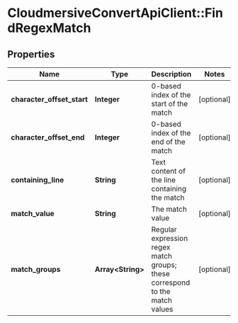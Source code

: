 # CloudmersiveConvertApiClient::FindRegexMatch

## Properties
Name | Type | Description | Notes
------------ | ------------- | ------------- | -------------
**character_offset_start** | **Integer** | 0-based index of the start of the match | [optional] 
**character_offset_end** | **Integer** | 0-based index of the end of the match | [optional] 
**containing_line** | **String** | Text content of the line containing the match | [optional] 
**match_value** | **String** | The match value | [optional] 
**match_groups** | **Array&lt;String&gt;** | Regular expression regex match groups; these correspond to the match values | [optional] 


